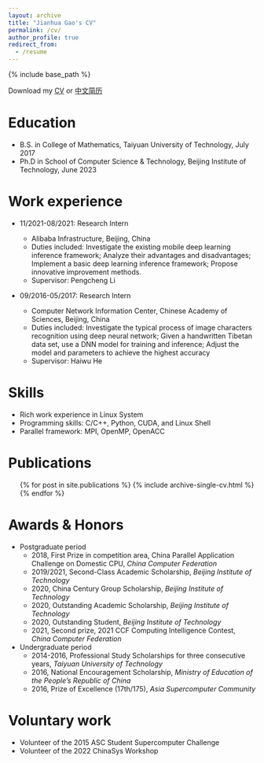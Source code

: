 ```yaml
---
layout: archive
title: "Jianhua Gao's CV"
permalink: /cv/
author_profile: true
redirect_from:
  - /resume
---
```


{% include base_path %}

Download my [CV](http://double-flower.github.io/files/jianhuaGao-CV.pdf) or [中文简历](http://double-flower.github.io/files/高建花-中文简历.pdf)

Education
======
* B.S. in College of Mathematics, Taiyuan University of Technology, July 2017
* Ph.D in School of Computer Science & Technology, Beijing Institute of Technology, June 2023

Work experience
======
* 11/2021-08/2021: Research Intern
  * Alibaba Infrastructure, Beijing, China
  * Duties included: Investigate the existing mobile deep learning inference framework; Analyze their advantages and disadvantages; Implement a basic deep learning inference framework; Propose innovative improvement methods.
  * Supervisor: Pengcheng Li

* 09/2016-05/2017: Research Intern
  * Computer Network Information Center, Chinese Academy of Sciences, Beijing, China
  * Duties included: Investigate the typical process of image characters recognition using deep neural network; Given a handwritten Tibetan data set, use a DNN model for training and inference; Adjust the model and parameters to achieve the highest accuracy
  * Supervisor: Haiwu He
  
Skills
======
* Rich work experience in Linux System
* Programming skills: C/C++, Python, CUDA, and Linux Shell
* Parallel framework: MPI, OpenMP, OpenACC

Publications
======
  <ul>{% for post in site.publications %}
    {% include archive-single-cv.html %}
  {% endfor %}</ul>

Awards & Honors
======
* Postgraduate period
  * 2018, First Prize in competition area, China Parallel Application Challenge on Domestic CPU, <i>China Computer Federation</i>
  * 2019/2021, Second-Class Academic Scholarship, <i>Beijing Institute of Technology</i>
  * 2020, China Century Group Scholarship, <i>Beijing Institute of Technology</i>
  * 2020, Outstanding Academic Scholarship, <i>Beijing Institute of Technology</i>
  * 2020, Outstanding Student, <i>Beijing Institute of Technology</i>
  * 2021, Second prize, 2021 CCF Computing Intelligence Contest, <i>China Computer Federation</i>
* Undergraduate period
  * 2014-2016, Professional Study Scholarships for three consecutive years, <i>Taiyuan University of Technology</i>
  * 2016, National Encouragement Scholarship, <i>Ministry of Education of the People’s Republic of China</i>
  * 2016, Prize of Excellence (17th/175), <i>Asia Supercomputer Community</i>

Voluntary work
======
* Volunteer of the 2015 ASC Student Supercomputer Challenge
* Volunteer of the 2022 ChinaSys Workshop

<!-- Talks
======
  <ul>{% for post in site.talks %}
    {% include archive-single-talk-cv.html %}
  {% endfor %}</ul>
  
Teaching
======
  <ul>{% for post in site.teaching %}
    {% include archive-single-cv.html %}
  {% endfor %}</ul>
  
Service and leadership
======
* Currently signed in to 43 different slack teams -->
